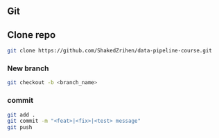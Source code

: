 ## Git

## Clone repo

```bash
git clone https://github.com/ShakedZrihen/data-pipeline-course.git
```

### New branch

```bash
git checkout -b <branch_name>
```

### commit

``` bash
git add . 
git commit -m "<feat>|<fix>|<test> message"
git push
```


